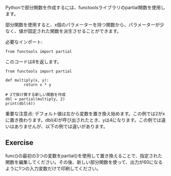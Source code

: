 Pythonで部分関数を作成するには、functoolsライブラリのpartial関数を使用します。

部分関数を使用すると、x個のパラメーターを持つ関数から、パラメーターが少なく、値が固定された関数を派生させることができます。

必要なインポート:

    from functools import partial

このコードは8を返します。

    from functools import partial
    
    def multiply(x, y):
            return x * y
    
    # 2で掛け算する新しい関数を作成
    dbl = partial(multiply, 2)
    print(dbl(4))

重要な注意点: デフォルト値は左から変数を置き換え始めます。この例では2がxに置き換わります。dbl(4)が呼び出されたとき、yは4になります。この例では違いはありませんが、以下の例では違いがあります。

Exercise
--------
func()の最初の3つの変数をpartial()を使用して置き換えることで、指定された関数を編集してください。その後、新しい部分関数を使って、出力が60になるように1つの入力変数だけで印刷してください。